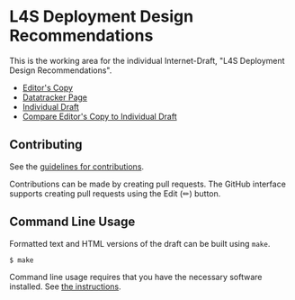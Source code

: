 # L4S Deployment Design Recommendations

This is the working area for the individual Internet-Draft, "L4S Deployment Design Recommendations".

* [Editor's Copy](https://jlivingood.github.io/L4S-Deployment-Design/#go.draft-livingood-L4S-deployment-design.html)
* [Datatracker Page](https://datatracker.ietf.org/doc/draft-livingood-L4S-deployment-design)
* [Individual Draft](https://datatracker.ietf.org/doc/html/draft-livingood-L4S-deployment-design)
* [Compare Editor's Copy to Individual Draft](https://jlivingood.github.io/L4S-Deployment-Design/#go.draft-livingood-L4S-deployment-design.diff)


## Contributing

See the
[guidelines for contributions](https://github.com/jlivingood/L4S-Deployment-Design/blob/main/CONTRIBUTING.md).

Contributions can be made by creating pull requests.
The GitHub interface supports creating pull requests using the Edit (✏) button.


## Command Line Usage

Formatted text and HTML versions of the draft can be built using `make`.

```sh
$ make
```

Command line usage requires that you have the necessary software installed.  See
[the instructions](https://github.com/martinthomson/i-d-template/blob/main/doc/SETUP.md).

